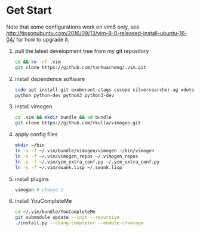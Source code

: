 Get Start
====================================================================================================

Note that some configurations work on vim8 only, see
http://tipsonubuntu.com/2016/09/13/vim-8-0-released-install-ubuntu-16-04/ for how to upgrade it.


1. pull the latest development tree from my git repository

    ```sh
    cd && rm -rf .vim
    git clone https://github.com/tanhuacheng/.vim.git
    ```

2. install dependence software

    ```sh
    sudo apt install git exuberant-ctags cscope silversearcher-ag xdotool build-essential cmake \
    python python-dev python3 python3-dev
    ```

3. install vimogen

    ```sh
    cd .vim && mkdir bundle && cd bundle
    git clone https://github.com/rkulla/vimogen.git
    ```

4. apply config files

    ```sh
    mkdir ~/bin
    ln -s -f ~/.vim/bundle/vimogen/vimogen ~/bin/vimogen
    ln -s -f ~/.vim/vimogen_repos ~/.vimogen_repos
    ln -s -f ~/.vim/ycm_extra_conf.py ~/.ycm_extra_conf.py
    ln -s -f ~/.vim/swank.lisp ~/.swank.lisp
    ```

5. install plugins

    ```sh
    vimogen # choose 1
    ```

6. install YouCompleteMe

    ```sh
    cd ~/.vim/bundle/YouCompleteMe
    git submodule update --init --recursive
    ./install.py --clang-completer --enable-coverage
   ```
